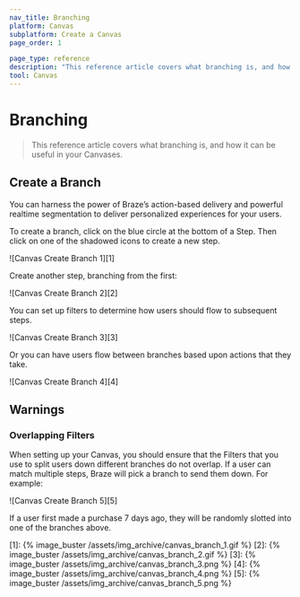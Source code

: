 ```yaml
---
nav_title: Branching
platform: Canvas
subplatform: Create a Canvas
page_order: 1

page_type: reference
description: "This reference article covers what branching is, and how it can be useful in your Canvases."
tool: Canvas
---
```


# Branching

> This reference article covers what branching is, and how it can be useful in your Canvases.

## Create a Branch

You can harness the power of Braze’s action-based delivery and powerful realtime segmentation to deliver personalized experiences for your users.

To create a branch, click on the blue circle at the bottom of a Step. Then click on one of the shadowed icons to create a new step.

![Canvas Create Branch 1][1]

Create another step, branching from the first:

![Canvas Create Branch 2][2]

You can set up filters to determine how users should flow to subsequent steps.

![Canvas Create Branch 3][3]

Or you can have users flow between branches based upon actions that they take.

![Canvas Create Branch 4][4]

## Warnings

### Overlapping Filters

When setting up your Canvas, you should ensure that the Filters that you use to split users down different branches do not overlap. If a user can match multiple steps, Braze will pick a branch to send them down. For example:

![Canvas Create Branch 5][5]

If a user first made a purchase 7 days ago, they will be randomly slotted into one of the branches above.

[1]: {% image_buster /assets/img_archive/canvas_branch_1.gif %}
[2]: {% image_buster /assets/img_archive/canvas_branch_2.gif %}
[3]: {% image_buster /assets/img_archive/canvas_branch_3.png %}
[4]: {% image_buster /assets/img_archive/canvas_branch_4.png %}
[5]: {% image_buster /assets/img_archive/canvas_branch_5.png %}

